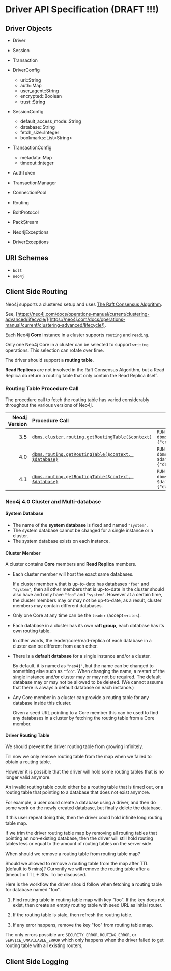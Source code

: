 # Driver API Specification (DRAFT !!!)


## Driver Objects

* Driver
* Session
* Transaction


* DriverConfig
  * uri::String
  * auth::Map
  * user\_agent::String
  * encrypted::Boolean
  * trust::String


* SessionConfig
  * default\_access\_mode::String
  * database::String
  * fetch\_size::Integer
  * bookmarks::List\<String\>


* TransactionConfig
  * metadata::Map
  * timeout::Integer


* AuthToken
* TransactionManager


* ConnectionPool
* Routing


* BoltProtocol
* PackStream


* Neo4jExceptions
* DriverExceptions


## URI Schemes

* `bolt`
* `neo4j`

## Client Side Routing

Neo4j supports a clustered setup and uses [The Raft Consensus Algorithm](https://raft.github.io/).

See, [https://neo4j.com/docs/operations-manual/current/clustering-advanced/lifecycle/](https://neo4j.com/docs/operations-manual/current/clustering-advanced/lifecycle/).


Each Neo4j **Core** instance in a cluster supports `routing` and `reading`.

Only one Neo4j Core in a cluster can be selected to support `writing` operations. This selection can rotate over time.

The driver should support a **routing table**.

**Read Replicas** are not involved in the Raft Consensus Algorithm, but a Read Replica do return a routing table that only contain the Read Replica itself.


### Routing Table Procedure Call

The procedure call to fetch the routing table has varied considerably throughout the various versions of Neo4j.


| Neo4j Version | Procedure Call                                                                                                                | Bolt Message                                                                                                                          |
|--------------:|:------------------------------------------------------------------------------------------------------------------------------|---------------------------------------------------------------------------------------------------------------------------------------|
| 3.5           | [`dbms.cluster.routing.getRoutingTable($context)`](https://neo4j.com/docs/operations-manual/3.5/reference/procedures/)        | `RUN "CALL dbms.cluster.routing.getRoutingTable($context)" {"context": {}} {"mode": "r"}`                                             |
| 4.0           | [`dbms.routing.getRoutingTable($context, $database)`](https://neo4j.com/docs/operations-manual/4.0/reference/procedures/)     | `RUN "CALL dbms.routing.getRoutingTable($context, $database)" {"context": {}, "database": "foo"} {"database": "system", "mode": "r"}` |
| 4.1           | [`dbms.routing.getRoutingTable($context, $database)`](https://neo4j.com/docs/operations-manual/4.1/reference/procedures/)     | `RUN "CALL dbms.routing.getRoutingTable($context, $database)" {"context": {}, "database": "foo"} {"database": "system", "mode": "r"}` |


### Neo4j 4.0 Cluster and Multi-database

#### System Database

* The name of the **system database** is fixed and named `"system"`.
* The system database cannot be changed for a single instance or a cluster.
* The system database exists on each instance.


#### Cluster Member

A cluster contains **Core** members and **Read Replica** members.

* Each cluster member will host the exact same databases.
  
  If a cluster member `A` that is up-to-date has databases `"foo"` and `"system"`, then all other members that is up-to-date in the cluster should also have and only have `"foo"` and `"system"`.
  However at a certain time, the cluster members may or may not be up-to-date, as a result, cluster members may contain different databases.

* Only one Core at any time can be the `leader` (accept `writes`).

* Each database in a cluster has its own **raft group**, each database has its own routing table.

  In other words, the leader/core/read-replica of each database in a cluster can be different from each other.

* There is a **default database** for a single instance and/or a cluster.

   By default, it is named as `"neo4j"`, but the name can be changed to something else such as `"foo"`.
   When changing the name, a restart of the single instance and/or cluster may or may not be required.
   The default database may or may not be allowed to be deleted. (We cannot assume that there is always a default database on each instance.)


* Any Core member in a cluster can provide a routing table for any database inside this cluster.

  Given a seed URL pointing to a Core member this can be used to find any databases in a cluster by fetching the routing table from a Core member.


#### Driver Routing Table

We should prevent the driver routing table from growing infinitely.

Till now we only remove routing table from the map when we failed to obtain a routing table.

However it is possible that the driver will hold some routing tables that is no longer valid anymore.

An invalid routing table could either be a routing table that is timed out, or a routing table that pointing to a database that does not exist anymore. 

For example, a user could create a database using a driver, and then do some work on the newly created database, but finally delete the database.

If this user repeat doing this, then the driver could hold infinite long routing table map.

If we trim the driver routing table map by removing all routing tables that pointing an non-existing database, then the driver will still hold routing tables less or equal to the amount of routing tables on the server side.

When should we remove a routing table from routing table map?

Should we allowed to remove a routing table from the map after TTL (default to 5 mins)? Currently we will remove the routing table after a timeout = TTL + 30s.  To be discussed.


Here is the workflow the driver should follow when fetching a routing table for database named "foo".

1. Find routing table in routing table map with key "foo".
   If the key does not exist, then create an empty routing table with seed URL as initial router.

2. If the routing table is stale, then refresh the routing table. 

3. If any error happens, remove the key "foo" from routing table map.

  The only errors possible are `SECURITY_ERROR`, `ROUTING_ERROR`, or `SERVICE_UNAVILABLE_ERROR` which only happens when the driver failed to get routing table with all existing routers,
  

## Client Side Logging


